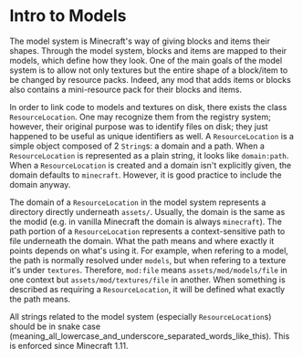 Intro to Models
===============

The model system is Minecraft's way of giving blocks and items their shapes. Through the model system, blocks and items are mapped to their models, which define how they look. One of the main goals of the model system is to allow not only textures but the entire shape of a block/item to be changed by resource packs. Indeed, any mod that adds items or blocks also contains a mini-resource pack for their blocks and items.

In order to link code to models and textures on disk, there exists the class `ResourceLocation`. One may recognize them from the registry system; however, their original purpose was to identify files on disk; they just happened to be useful as unique identifiers as well. A `ResourceLocation` is a simple object composed of 2 `String`s: a domain and a path. When a `ResourceLocation` is represented as a plain string, it looks like `domain:path`. When a `ResourceLocation` is created and a domain isn't explicitly given, the domain defaults to `minecraft`. However, it is good practice to include the domain anyway.

The domain of a `ResourceLocation` in the model system represents a directory directly underneath `assets/`. Usually, the domain is the same as the modid (e.g. in vanilla Minecraft the domain is always `minecraft`). The path portion of a `ResourceLocation` represents a context-sensitive path to file underneath the domain. What the path means and where exactly it points depends on what's using it. For example, when refering to a model, the path is normally resolved under `models`, but when refering to a texture it's under `textures`. Therefore, `mod:file` means `assets/mod/models/file` in one context but `assets/mod/textures/file` in another. When something is described as requiring a `ResourceLocation`, it will be defined what exactly the path means.

All strings related to the model system (especially `ResourceLocation`s) should be in snake case (meaning_all_lowercase_and_underscore_separated_words_like_this). This is enforced since Minecraft 1.11.
